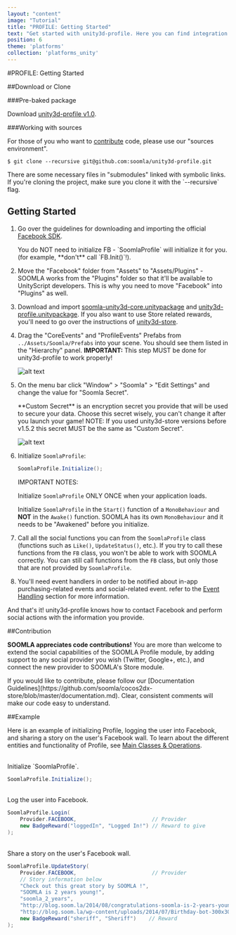 ```yaml
---
layout: "content"
image: "Tutorial"
title: "PROFILE: Getting Started"
text: "Get started with unity3d-profile. Here you can find integration instructions and a basic example of initialization."
position: 6
theme: 'platforms'
collection: 'platforms_unity'
---
```


#PROFILE: Getting Started

##Download or Clone

###Pre-baked package

Download [unity3d-profile v1.0](http://bit.ly/1sUDdG0).

###Working with sources

For those of you who want to [contribute](#contribution) code, please use our "sources environment".

```
$ git clone --recursive git@github.com:soomla/unity3d-profile.git
```

<div class="info-box">There are some necessary files in "submodules" linked with symbolic links. If you're cloning the project, make sure you clone it with the `--recursive` flag.</div>

## Getting Started

1. Go over the guidelines for downloading and importing the official [Facebook SDK](https://developers.facebook.com/docs/unity/getting-started/canvas).

	<div class="warning-box">You do NOT need to initialize FB - `SoomlaProfile` will initialize it for you. (for example, **don't** call `FB.Init()`!).</div>

2. Move the "Facebook" folder from "Assets" to "Assets/Plugins"  -  SOOMLA works from the "Plugins" folder so that it'll be available to UnityScript developers. This is why you need to move "Facebook" into "Plugins" as well.

3. Download and import [soomla-unity3d-core.unitypackage](https://github.com/soomla/unity3d-profile/blob/master/soomla-unity3d-core.unitypackage) and [unity3d-profile.unitypackage](http://bit.ly/1sUDdG0). If you also want to use Store related rewards, you'll need to go over the instructions of [unity3d-store](https://github.com/soomla/unity3d-store).

4. Drag the "CoreEvents" and "ProfileEvents" Prefabs from `../Assets/Soomla/Prefabs` into your scene. You should see them listed in the "Hierarchy" panel. **IMPORTANT:** This step MUST be done for unity3d-profile to work properly!

	![alt text](/img/profile/unityPrefabs.png "Prefabs")

5. On the menu bar click "Window" > "Soomla" > "Edit Settings" and change the value for "Soomla Secret".

	<div class="info-box">**Custom Secret** is an encryption secret you provide that will be used to secure your data. Choose this secret wisely, you can't change it after you launch your game! NOTE: If you used unity3d-store versions before v1.5.2 this secret MUST be the same as "Custom Secret". </div>

	![alt text](/img/profile/soomlaSettings.png "Soomla Settings")

6. Initialize `SoomlaProfile`:

    ```cs
    SoomlaProfile.Initialize();
    ```

	<div class="warning-box">IMPORTANT NOTES:<br>

	Initialize `SoomlaProfile` ONLY ONCE when your application loads.<br>

	Initialize `SoomlaProfile` in the `Start()` function of a `MonoBehaviour` and **NOT** in the `Awake()` function. SOOMLA has its own `MonoBehaviour` and it needs to be "Awakened" before you initialize.<br>

7. Call all the social functions you can from the `SoomlaProfile` class (functions such as `Like()`, `UpdateStatus()`, etc.). If you try to call these functions from the `FB` class, you won't be able to work with SOOMLA correctly. You can still call functions from the `FB` class, but only those that are not provided by `SoomlaProfile`.

8. You'll need event handlers in order to be notified about in-app purchasing-related events and social-related event. refer to the [Event Handling](/docs/platforms/unity/Profile_Events) section for more information.

And that's it! unity3d-profile knows how to contact Facebook and perform social actions with the information you provide.

##Contribution

**SOOMLA appreciates code contributions!** You are more than welcome to extend the social capabilities of the SOOMLA Profile module, by adding support to any social provider you wish (Twitter, Google+, etc.), and connect the new provider to SOOMLA's Store module.

<div class="info-box">If you would like to contribute, please follow our [Documentation Guidelines](https://github.com/soomla/cocos2dx-store/blob/master/documentation.md). Clear, consistent comments will make our code easy to understand.</div>

##Example

Here is an example of initializing Profile, logging the user into Facebook, and sharing a story on the user's Facebook wall. To learn about the different entities and functionality of Profile, see [Main Classes & Operations](/docs/platforms/unity/Profile_MainClasses).


<br>
Initialize `SoomlaProfile`.

``` cs
SoomlaProfile.Initialize();
```

<br>
Log the user into Facebook.

``` cs
SoomlaProfile.Login(
	Provider.FACEBOOK,                        // Provider
	new BadgeReward("loggedIn", "Logged In!") // Reward to give
);
```

<br>
Share a story on the user's Facebook wall.

``` cs
SoomlaProfile.UpdateStory(
	Provider.FACEBOOK,                        // Provider
	// Story information below
	"Check out this great story by SOOMLA !",  
	"SOOMLA is 2 years young!",
	"soomla_2_years",
	"http://blog.soom.la/2014/08/congratulations-soomla-is-2-years-young.html",
	"http://blog.soom.la/wp-content/uploads/2014/07/Birthday-bot-300x300.png",
	new BadgeReward("sheriff", "Sheriff")    // Reward
);
```
